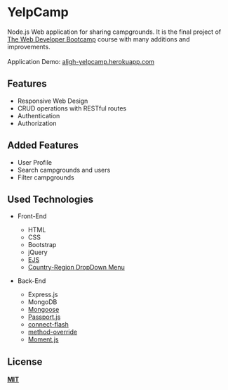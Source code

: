 # YelpCamp
Node.js Web application for sharing campgrounds. 
It is the final project of [The Web Developer Bootcamp](https://www.udemy.com/course/the-web-developer-bootcamp) course with many additions and improvements.<br><br>
Application Demo: [aligh-yelpcamp.herokuapp.com](https://aligh-yelpcamp.herokuapp.com)

## Features
  * Responsive Web Design
  * CRUD operations with RESTful routes
  * Authentication 
  * Authorization
  
## Added Features
  * User Profile
  * Search campgrounds and users
  * Filter campgrounds
  
## Used Technologies
* Front-End
  * HTML
  * CSS
  * Bootstrap
  * jQuery
  * [EJS](https://ejs.co/)
  * [Country-Region DropDown Menu](https://github.com/geodatasource/country-region-dropdown-menu)
  
* Back-End
  * Express.js
  * MongoDB
  * [Mongoose](https://mongoosejs.com/)
  * [Passport.js](http://www.passportjs.org/)
  * [connect-flash](https://github.com/jaredhanson/connect-flash)
  * [method-override](https://www.npmjs.com/package/method-override)
  * [Moment.js](https://momentjs.com/)


## License
#### [MIT](./LICENSE)
